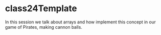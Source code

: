 # class24Template
In this session we talk about arrays and how implement this concept in our game of Pirates, making cannon balls.
